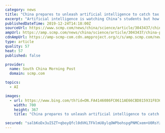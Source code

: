 ```yaml
---
category: news
title: "China prepares to unleash artificial intelligence to catch tax cheats"
excerpt: "Artificial intelligence is watching China’s students but how well can it really see? The AI engine has been embedded in the heart of the Golden Tax System, the software used by the State Taxation Administration, China’s top tax office. The system was developed by Aisino Corporation, a major contractor for Golden Tax based in Beijing ..."
publishedDateTime: 2019-12-24T14:18:00Z
sourceUrl: https://www.scmp.com/news/china/science/article/3043437/china-prepares-unleash-artificial-intelligence-catch-tax-cheats
ampUrl: https://amp.scmp.com/news/china/science/article/3043437/china-prepares-unleash-artificial-intelligence-catch-tax-cheats
cdnAmpUrl: https://amp-scmp-com.cdn.ampproject.org/c/s/amp.scmp.com/news/china/science/article/3043437/china-prepares-unleash-artificial-intelligence-catch-tax-cheats
type: article
quality: 57
heat: 57
published: false

provider:
  name: South China Morning Post
  domain: scmp.com

topics:
  - AI

images:
  - url: https://www.bing.com/th?id=ON.FA4146086FC0611AE66CBD815931F836
    width: 700
    height: 367
    title: "China prepares to unleash artificial intelligence to catch tax cheats"

secured: "salbKoDx3uI5ZT+qboyQfcl0dVKLTFklmU8ylqOWPbohspgPNMCxem+U0RsYzUooNLB1bTCvy6PCEvfI1Fs3d/KKjXNVu2aMMdJH7eWamKdf2VzNRRF0WQkX9nVpehT4QUjW1yEGH+juIgOzH53E/JQ0gfeqFA1J9O0MkRlmpXbPzx7kjEuiWaqBlYq38TWuKPMejjndhEsj5k2WwtzDKHNz/DC9PSp3LIZhb2KNyCjmblCsx4oIiC/vtYHhvWv9o43wFPSO3h565ufddsV0Dg==;CSfmmrkV2oLH5DoaNErVDA=="
---
```


